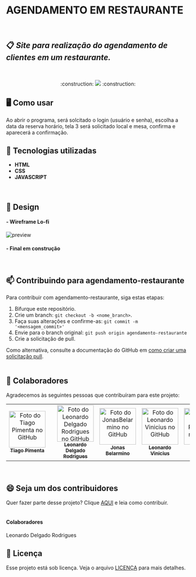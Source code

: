 # AGENDAMENTO EM RESTAURANTE
<br>

## :clipboard: <i>Site para realização do agendamento de clientes em um restaurante.</i>
<br>
<p align="center">
:construction: <img loading="lazy" src="http://img.shields.io/static/v1?label=STATUS&message=EM%20DESENVOLVIMENTO&color=GREEN&style=for-the-badge"/> :construction:
</p>

## 🖥 Como usar
Ao abrir o programa, será solcitado o login (usuário e senha), escolha a data da reserva horário, tela 3 será solicitado local e mesa, confirma e aparecerá a confirmação.

## :pushpin: Tecnologias utilizadas
- **HTML**
- **CSS**
- **JAVASCRIPT**
<br>

## :art: Design

#### - Wireframe Lo-fi
 ![preview](https://github.com/Tipimenta/agendamento-restaurante/assets/104909118/a4ee8db2-9890-46ab-8c7d-f714d4bff3fe)

#### - Final em construção
<br>

## 📫 Contribuindo para agendamento-restaurante

Para contribuir com agendamento-restaurante, siga estas etapas:

1. Bifurque este repositório.
2. Crie um branch: `git checkout -b <nome_branch>`.
3. Faça suas alterações e confirme-as: `git commit -m '<mensagem_commit>'`
4. Envie para o branch original: `git push origin agendamento-restaurante`
5. Crie a solicitação de pull.

Como alternativa, consulte a documentação do GitHub em [como criar uma solicitação pull](https://help.github.com/en/github/collaborating-with-issues-and-pull-requests/creating-a-pull-request).
<br>
<br>
## 🤝 Colaboradores

Agradecemos às seguintes pessoas que contribuíram para este projeto:

<table>
  <tr>
    <td align="center">
      <a href="#" title="defina o titulo do link">
        <img src="https://avatars.githubusercontent.com/u/104909118?v=4" width="100px height="100px";" alt="Foto do Tiago Pimenta no GitHub"/><br>
        <sub>
          <b>Tiago Pimenta</b>
        </sub>
      </a>
    </td>  
    <td>
    <td align="center">
      <a href="#" title="defina o titulo do link">
        <img src="https://avatars.githubusercontent.com/u/97202237?s=96&v=4" width="100px height="100px";" alt="Foto do Leonardo Delgado Rodrigues no GitHub"/><br>
        <sub>
          <b>Leonardo Delgado Rodrigues</b>
        </sub>
      </a>
    </td> 
    <td align="center">
      <a href="#" title="defina o titulo do link">
        <img src="https://avatars.githubusercontent.com/u/161262061?s=96&v=4" width="100px height="100px";" alt="Foto do JonasBelarmino no GitHub"/><br>
        <sub>
          <b>Jonas Belarmino</b>
        </sub>
      </a>
    </td>
     <td align="center">
      <a href="https://github.com/LVMdS" title="LVMdS GitHub">
        <img src="https://avatars.githubusercontent.com/u/87584069?v=4" width="100px height="100px";" alt="Foto do Leonardo Vinicius no GitHub"/><br>
        <sub>
          <b>Leonardo Vinicius</b>
        </sub>
      </a>
    </td>
 <td align="center">
      <a href="#" title="defina o titulo do link">
        <img src="https://avatars.githubusercontent.com/u/160977835?v=4" width="100px height="100px";" alt="Foto da Karla Rodrigues no GitHub"/><br>
        <sub>
          <b>Karla Rodrigues</b>
        </sub>
      </a>
    </td>
   <td align="center">
      <a href="#" title="defina o titulo do link"> 
        <img src="https://avatars.githubusercontent.com/u/129236989?v=4" width="100px height="100px";" alt="Foto do Tiago Pimenta no GitHub"/><br>
        <sub>
          <b>Diego Abner</b>
        </sub>
      </a>
    </td>
     <td align="center">
      <a href="#" title="defina o titulo do link">
        <img src="https://avatars.githubusercontent.com/u/156368206?v=4" width="100px height="100px";" alt="SilviaNeves"/><br>
        <sub>
          <b>Silvia Neves</b>
        </sub>
      </a>
    </td>
    
  </tr>
</table>
<br>


## 😄 Seja um dos contribuidores

Quer fazer parte desse projeto? Clique [AQUI](CONTRIBUTING.md) e leia como contribuir.
<br>
<br>

#### Colaboradores
Leonardo Delgado Rodrigues

## 📝 Licença

Esse projeto está sob licença. Veja o arquivo [LICENÇA](LICENSE.md) para mais detalhes.



